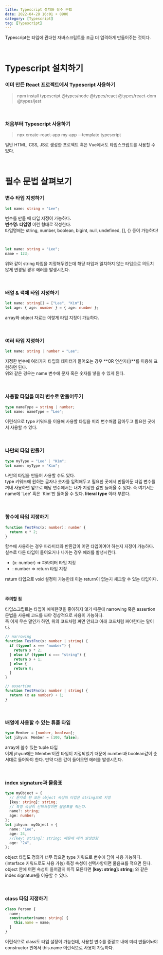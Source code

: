 ```yaml
---
title: Typescript 설치와 필수 문법
date: 2022-04-28 16:01 + 0900
category: [Typescript]
tag: [Typescript]
---
```


Typescript는 타입에 관대한 자바스크립트를 조금 더 엄격하게 만들어주는 것이다.

<br>

# Typescript 설치하기

### 이미 만든 React 프로젝트에서 Typescript 사용하기

> npm install typescript @types/node @types/react @types/react-dom @types/jest

<br>

### 처음부터 Typescript 사용하기

> npx create-react-app my-app --template typescript

일반 HTML, CSS, JS로 생성한 프로젝트 혹은 Vue에서도 타입스크립트를 사용할 수 있다.

<br>

# 필수 문법 살펴보기

### 변수 타입 지정하기

```ts
let name: string = "Lee";
```

변수를 만들 때 타입 지정이 가능하다.  
**변수명: 타입명** 이런 형태로 작성한다.  
타입명에는 string, number, boolean, bigint, null, undefined, [], {} 등이 가능하다!

<br>

```ts
let name: string = "Lee";
name = 123;
```

위와 같이 string 타입을 지정해두었는데 해당 타입과 일치하지 않는 타입으로 의도치 않게 변경될 경우 에러를 발생시킨다.

<br>

### 배열 & 객체 타입 지정하기

```ts
let name: string[] = ["Lee", "Kim"];
let age: { age: number } = { age: number };
```

array와 object 자료는 이렇게 타입 지정이 가능하다.

<br>

### 여러 타입 지정하기

```ts
let name: string | number = "Lee";
```

지정한 변수에 여러가지 타입의 데이터가 들어오는 경우 **OR 연산자(|)**를 이용해 표현하면 된다.  
위와 같은 경우는 name 변수에 문자 혹은 숫자를 넣을 수 있게 된다.

<br>

### 사용할 타입을 미리 변수로 만들어두기

```ts
type nameType = string | number;
let name: nameType = "Lee";
```

이런식으로 type 키워드를 이용해 사용할 타입을 미리 변수처럼 담아두고 필요한 곳에서 사용할 수 있다.

<br>

### 나만의 타입 만들기

```ts
type myType = "Lee" | "Kim";
let name: myType = "Kim";
```

나만의 타입을 만들어 사용할 수도 있다.  
type 키워드에 원하는 글자나 숫자를 입력해두고 필요한 곳에서 만들어둔 타입 변수를 꺼내 사용하면 앞으로 해당 변수에서는 내가 지정한 값만 들어올 수 있다. 즉 여기서는 name에 'Lee' 혹은 'Kim'만 들어올 수 있다. **literal type** 이라 부른다.

<br>

### 함수에 타입 지정하기

```ts
function TestFnc(x: number): number {
  return x * 2;
}
```

함수에 사용하는 경우 파라미터와 반환값이 어떤 타입이여야 하는지 지정이 가능하다. 실수로 다른 타입이 들어오거나 나가는 경우 에러를 발생시킨다.

- (x: number) => 파라미터 타입 지정
- : number => return 타입 지정

return 타입으로 void 설정이 가능한데 이는 return이 없는지 체크할 수 있는 타입이다.

<br>

**주의할 점**

타입스크립트는 타입이 애매한것을 좋아하지 않기 때문에 narrowing 혹은 assertion 문법을 사용해 코드를 짜야 정상적으로 사용이 가능하다.  
즉 이게 무슨 말인가 하면, 위의 코드처럼 짜면 안되고 아래 코드처럼 짜야한다는 말이다.

```ts
// narrowing
function TestFnc(x: number | string) {
  if (typeof x === "number") {
    return x * 2;
  } else if (typeof x === "string") {
    return x + 1;
  } else {
    return 0;
  }
}

// assertion
function TestFnc(x: number | string) {
  return (x as number) + 1;
}
```

<br>

### 배열에 사용할 수 있는 튜플 타입

```ts
type Member = [number, boolean];
let jihyun: Member = [100, false];
```

array에 쓸수 있는 tuple 타입  
이제 jihyun에는 Member이란 타입이 지정되었기 때문에 number과 boolean값이 순서대로 들어와야 한다. 만약 다른 값이 들어오면 에러를 발생시킨다.

<br>

### index signature과 물음표

```ts
type myObject = {
  // 문자로 된 모든 object 속성의 타입은 string으로 지정
  [key: string]: string;
  // 특정 속성이 선택사항이면 물음표를 적는다.
  name?: string;
  age: number;
};
let jihyun: myObject = {
  name: "Lee",
  age: 24,
  //[key: string]: string; 때문에 에러 발생안함
  age: "24",
};
```

object 타입도 정의가 너무 많으면 type 키워드로 변수에 담아 사용 가능하다.(interface 키워드로도 사용 가능)
특정 속성이 선택사항이면 물음표를 적으면 된다.  
object 안에 어떤 속성이 들어갈지 아직 모른다면 **[key: string]: string;** 와 같은 index signature를 이용할 수 있다.

<br>

### class 타입 지정하기

```ts
class Person {
  name;
  constructor(name: string) {
    this.name = name;
  }
}
```

이런식으로 class도 타입 설정이 가능한데, 사용할 변수를 중괄호 내에 미리 만들어놔야 constructor 안에서 this.name 이런식으로 사용이 가능하다.
